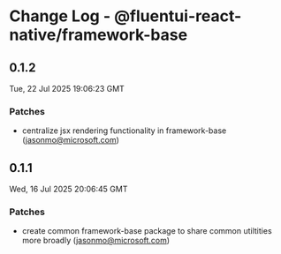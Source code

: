 # Change Log - @fluentui-react-native/framework-base

<!-- This log was last generated on Tue, 22 Jul 2025 19:06:23 GMT and should not be manually modified. -->

<!-- Start content -->

## 0.1.2

Tue, 22 Jul 2025 19:06:23 GMT

### Patches

- centralize jsx rendering functionality in framework-base (jasonmo@microsoft.com)

## 0.1.1

Wed, 16 Jul 2025 20:06:45 GMT

### Patches

- create common framework-base package to share common utiltities more broadly (jasonmo@microsoft.com)
